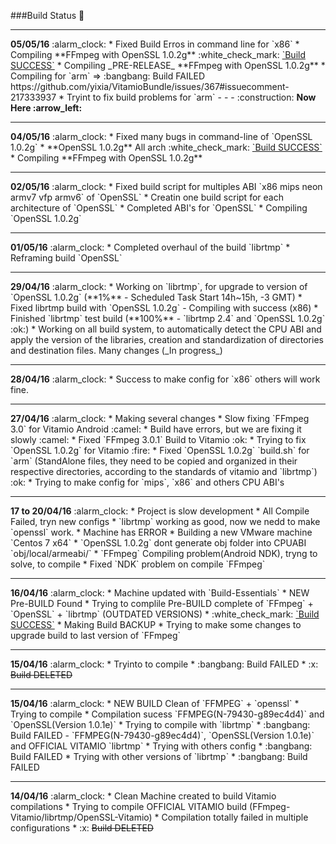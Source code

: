 ###Build Status :syringe:

<hr>
<b>05/05/16</b> :alarm_clock:
* Fixed Build Erros in command line for `x86`
* Compiling **FFmpeg with OpenSSL 1.0.2g** :white_check_mark: <u>`Build SUCCESS`</u>
* Compiling _PRE-RELEASE_ **FFmpeg with OpenSSL 1.0.2g**
* Compiling for `arm` => :bangbang: Build FAILED https://github.com/yixia/VitamioBundle/issues/367#issuecomment-217333937
* Tryint to fix build problems for `arm`  - - - :construction: <b>Now Here :arrow_left:</b>

<hr>
<b>04/05/16</b> :alarm_clock:
* Fixed many bugs in command-line of `OpenSSL 1.0.2g`
* **OpenSSL 1.0.2g** All arch :white_check_mark: <u>`Build SUCCESS`</u>
* Compiling **FFmpeg with OpenSSL 1.0.2g**

<hr>
<b>02/05/16</b> :alarm_clock:
* Fixed build script for multiples ABI `x86 mips neon armv7 vfp armv6` of `OpenSSL`
* Creatin one build script for each architecture of `OpenSSL`
* Completed ABI's for `OpenSSL`
* Compiling `OpenSSL 1.0.2g`

<hr>
<b>01/05/16</b> :alarm_clock:
* Completed overhaul of the build `librtmp`
* Reframing build `OpenSSL`

<hr>
<b>29/04/16</b> :alarm_clock:
* Working on `librtmp`, for upgrade to version of `OpenSSL 1.0.2g` (**1%** - Scheduled Task Start 14h~15h, -3 GMT)
* Fixed librtmp build with `OpenSSL 1.0.2g` - Compiling with success (x86)
* Finished `librtmp`  test build (**100%** - `librtmp 2.4` and `OpenSSL 1.0.2g` :ok:)
* Working on all build system, to automatically detect the CPU ABI and apply the version of the libraries, creation and standardization of directories and destination files. Many changes (_In progress_)

<hr>
<b>28/04/16</b> :alarm_clock:
* Success to make config for `x86` others will work fine.

<hr>
<b>27/04/16</b> :alarm_clock:
* Making several changes
* Slow fixing `FFmpeg 3.0` for Vitamio Android :camel:
* Build have errors, but we are fixing it slowly :camel:
* Fixed `FFmpeg 3.0.1` Build to Vitamio :ok:
* Trying to fix `OpenSSL 1.0.2g` for Vitamio :fire:
* Fixed `OpenSSL 1.0.2g` `build.sh` for `arm` (StandAlone files, they need to be copied and organized in their respective directories, according to the standards of vitamio and `librtmp`) :ok:
* Trying to make config for `mips`, `x86` and others CPU ABI's

<hr>
<b>17 to 20/04/16</b> :alarm_clock:
* Project is slow development
* All Compile Failed, tryn new configs
* `librtmp` working as good, now we nedd to make `openssl` work.
* Machine has ERROR
* Building a new VMware machine `Centos 7 x64`
* `OpenSSL 1.0.2g` dont generate obj folder into CPUABI `obj/local/armeabi/`<obj needed, dont generate>
* `FFmpeg` Compiling problem(Android NDK), tryng to solve, to compile
* Fixed `NDK` problem on compile `FFmpeg`

<hr>
<b>16/04/16</b> :alarm_clock:
* Machine updated with `Build-Essentials`
* NEW Pre-BUILD Found
* Trying to complile Pre-BUILD complete of `FFmpeg` + `OpenSSL` + `librtmp` (OUTDATED VERSIONS)
* :white_check_mark: <u>`Build SUCCESS`</u>
* Making Build BACKUP
* Trying to make some changes to upgrade build to last version of `FFmpeg`

<hr>
<b>15/04/16</b> :alarm_clock:
* Tryinto to compile
* :bangbang: Build FAILED
* :x: <s>Build DELETED</s>

<hr>
<b>15/04/16</b> :alarm_clock:
* NEW BUILD Clean of `FFMPEG` + `openssl`
* Trying to compile
* Compilation sucess `FFMPEG(N-79430-g89ec4d4)` and `OpenSSL(Version 1.0.1e)`
* Trying to compile with `librtmp`
* :bangbang: Build FAILED - `FFMPEG(N-79430-g89ec4d4)`, `OpenSSL(Version 1.0.1e)` and OFFICIAL VITAMIO `librtmp`
* Trying with others config
* :bangbang: Build FAILED
* Trying with other versions of `librtmp`
* :bangbang: Build FAILED

<hr>
<b>14/04/16</b> :alarm_clock:
* Clean Machine created to build Vitamio compilations
* Trying to compile OFFICIAL VITAMIO build (FFmpeg-Vitamio/librtmp/OpenSSL-Vitamio)
* Compilation totally failed in multiple configurations
* :x: <s>Build DELETED</s>
